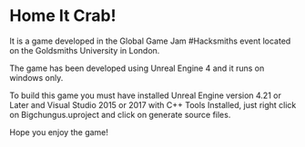 # Home It Crab!

It is a game developed in the Global Game Jam #Hacksmiths event located on the Goldsmiths University in London.

The game has been developed using Unreal Engine 4 and it runs on windows only.

To build this game you must have installed Unreal Engine version 4.21 or Later and Visual Studio 2015 or 2017
with C++ Tools Installed, just right click on Bigchungus.uproject and click on generate source files.

Hope you enjoy the game!
